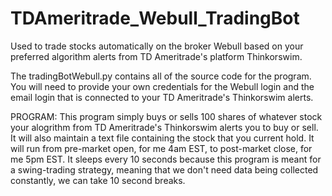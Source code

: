 # TDAmeritrade_Webull_TradingBot
Used to trade stocks automatically on the broker Webull based on your preferred algorithm alerts from TD Ameritrade's platform Thinkorswim.

The tradingBotWebull.py contains all of the source code for the program. You will need to provide your own credentials for the Webull login and the email login that is connected to your TD Ameritrade's Thinkorswim alerts. 

PROGRAM: 
This program simply buys or sells 100 shares of whatever stock your alogrithm from TD Ameritrade's Thinkorswim alerts you to buy or sell. It will also maintain a text file containing the stock that you current hold. It will run from pre-market open, for me 4am EST, to post-market close, for me 5pm EST. It sleeps every 10 seconds because this program is meant for a swing-trading strategy, meaning that we don't need data being collected constantly, we can take 10 second breaks.
